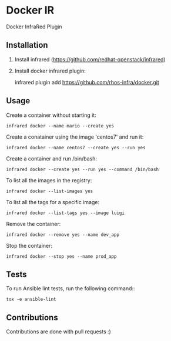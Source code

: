 # Docker IR

Docker InfraRed Plugin

## Installation

1. Install infrared (https://github.com/redhat-openstack/infrared)

2. Install docker infrared plugin:

    infrared plugin add https://github.com/rhos-infra/docker.git

## Usage

Create a container without starting it:

    infrared docker --name mario --create yes

Create a conatainer using the image 'centos7' and run it:

    infrared docker --name centos7 --create yes --run yes

Create a container and run /bin/bash:

    infrared docker --create yes --run yes --command /bin/bash

To list all the images in the registry:

    infrared docker --list-images yes

To list all the tags for a specific image:

    infrared docker --list-tags yes --image luigi

Remove the container:

    infrared docker --remove yes --name dev_app

Stop the container:

    infrared docker --stop yes --name prod_app


## Tests

To run Ansible lint tests, run the following command::

    tox -e ansible-lint

## Contributions

Contributions are done with pull requests :)
